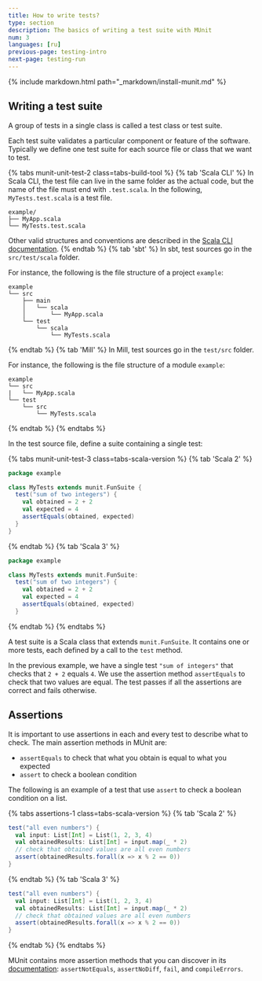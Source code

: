 ```yaml
---
title: How to write tests?
type: section
description: The basics of writing a test suite with MUnit
num: 3
languages: [ru]
previous-page: testing-intro
next-page: testing-run
---
```


{% include markdown.html path="_markdown/install-munit.md" %}

## Writing a test suite

A group of tests in a single class is called a test class or test suite.

Each test suite validates a particular component or feature of the software.
Typically we define one test suite for each source file or class that we want to test.

{% tabs munit-unit-test-2 class=tabs-build-tool %}
{% tab 'Scala CLI' %}
In Scala CLI, the test file can live in the same folder as the actual code, but the name of the file must end with `.test.scala`.
In the following, `MyTests.test.scala` is a test file.
```
example/
├── MyApp.scala
└── MyTests.test.scala
```
Other valid structures and conventions are described in the [Scala CLI documentation](https://scala-cli.virtuslab.org/docs/commands/test/#test-sources).
{% endtab %}
{% tab 'sbt' %}
In sbt, test sources go in the `src/test/scala` folder.

For instance, the following is the file structure of a project `example`:
```
example
└── src
    ├── main
    │   └── scala
    │       └── MyApp.scala
    └── test
        └── scala
            └── MyTests.scala
```
{% endtab %}
{% tab 'Mill' %}
In Mill, test sources go in the `test/src` folder.

For instance, the following is the file structure of a module `example`:
```
example
└── src
|   └── MyApp.scala
└── test
    └── src
        └── MyTests.scala
```
{% endtab %}
{% endtabs %}

In the test source file, define a suite containing a single test:

{% tabs munit-unit-test-3 class=tabs-scala-version %}
{% tab 'Scala 2' %}
```scala
package example

class MyTests extends munit.FunSuite {
  test("sum of two integers") {
    val obtained = 2 + 2
    val expected = 4
    assertEquals(obtained, expected)
  }
}
```
{% endtab %}
{% tab 'Scala 3' %}
```scala
package example

class MyTests extends munit.FunSuite:
  test("sum of two integers") {
    val obtained = 2 + 2
    val expected = 4
    assertEquals(obtained, expected)
  }
```
{% endtab %}
{% endtabs %}

A test suite is a Scala class that extends `munit.FunSuite`.
It contains one or more tests, each defined by a call to the `test` method.

In the previous example, we have a single test `"sum of integers"` that checks that `2 + 2` equals `4`.
We use the assertion method `assertEquals` to check that two values are equal.
The test passes if all the assertions are correct and fails otherwise.

## Assertions

It is important to use assertions in each and every test to describe what to check.
The main assertion methods in MUnit are:
- `assertEquals` to check that what you obtain is equal to what you expected
- `assert` to check a boolean condition

The following is an example of a test that use `assert` to check a boolean condition on a list.

{% tabs assertions-1 class=tabs-scala-version %}
{% tab 'Scala 2' %}
```scala
test("all even numbers") {
  val input: List[Int] = List(1, 2, 3, 4)
  val obtainedResults: List[Int] = input.map(_ * 2)
  // check that obtained values are all even numbers
  assert(obtainedResults.forall(x => x % 2 == 0))
}
```
{% endtab %}
{% tab 'Scala 3' %}
```scala
test("all even numbers") {
  val input: List[Int] = List(1, 2, 3, 4)
  val obtainedResults: List[Int] = input.map(_ * 2)
  // check that obtained values are all even numbers
  assert(obtainedResults.forall(x => x % 2 == 0))
}
```
{% endtab %}
{% endtabs %}

MUnit contains more assertion methods that you can discover in its [documentation](https://scalameta.org/munit/docs/assertions.html):
`assertNotEquals`, `assertNoDiff`, `fail`, and `compileErrors`.
